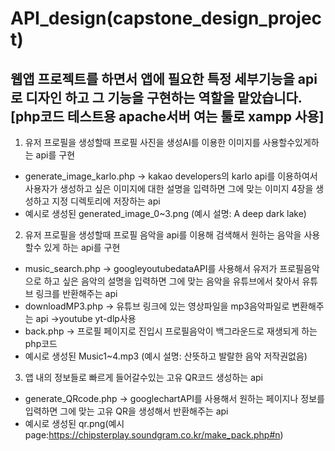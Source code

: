 # API_design(capstone_design_project)
## 웹앱 프로젝트를 하면서 앱에 필요한 특정 세부기능을 api로 디자인 하고 그 기능을 구현하는 역할을 맡았습니다. [php코드 테스트용 apache서버 여는 툴로 xampp 사용]
1. 유저 프로필을 생성할때 프로필 사진을  생성AI를 이용한 이미지를 사용할수있게하는 api를 구현
- generate_image_karlo.php -> kakao developers의 karlo api를 이용하여서 사용자가 생성하고 싶은 이미지에 대한 설명을 입력하면 그에 맞는 이미지 4장을 생성하고 지정 디렉토리에 저장하는 api
- 예시로 생성된 generated_image_0~3.png (예시 설명: A deep dark lake)

2. 유저 프로필을 생성할때 프로필 음악을 api를 이용해 검색해서 원하는 음악을 사용할수 있게 하는 api를 구현
- music_search.php -> googleyoutubedataAPI를 사용해서 유저가 프로필음악으로 하고 싶은 음악의 설명을 입력하면 그에 맞는 음악을 유튜브에서 찾아서 유튜브 링크를 반환해주는 api
- downloadMP3.php -> 유튜브 링크에 있는 영상파일을 mp3음악파일로 변환해주는 api ->youtube yt-dlp사용
- back.php -> 프로필 페이지로 진입시 프로필음악이 백그라운드로 재생되게 하는 php코드
- 예시로 생성된 Music1~4.mp3 (예시 설명: 산뜻하고 발랄한 음악 저작권없음)

3. 앱 내의 정보들로 빠르게 들어갈수있는 고유 QR코드 생성하는 api
- generate_QRcode.php -> googlechartAPI를 사용해서 원하는 페이지나 정보를 입력하면 그에 맞는 고유 QR을 생성해서 반환해주는 api
- 예시로 생성된 qr.png(예시 page:https://chipsterplay.soundgram.co.kr/make_pack.php#n)



